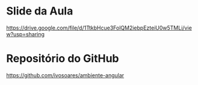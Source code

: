 # Slide da Aula
https://drive.google.com/file/d/1TtkbHcue3FolQM2iebpEzteiU0w5TMLi/view?usp=sharing 

# Repositório do GitHub
https://github.com/ivosoares/ambiente-angular